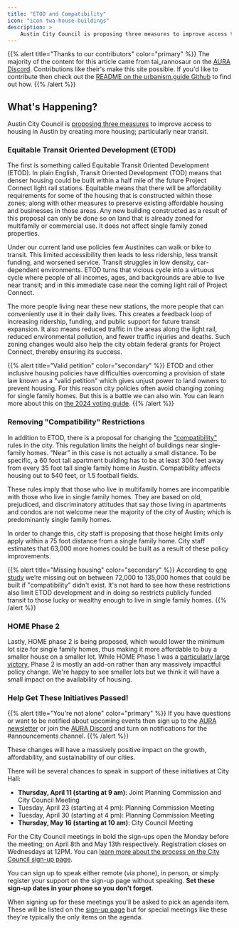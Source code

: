 ```yaml
---
title: "ETOD and Compatibility"
icon: "icon twa-house-buildings"
description: >
    Austin City Council is proposing three measures to improve access to housing in Austin by creating more housing; particularly near transit. Learn what they are and get involved to help get them passed!
---
```


{{% alert title="Thanks to our contributors" color="primary" %}}
The majority of the content for this article came from tai_rannosaur on the [AURA Discord](https://discord.gg/eQqxMV5KMq). Contributions like their's make this site possible. If you'd like to contribute then check out the [README on the urbanism.guide Github](https://github.com/zeezephyr/urbanism-guide) to find out how.
{{% /alert %}}

## What's Happening?

Austin City Council is [proposing three measures](https://speakupaustin.org/f5610) to improve access to housing in Austin by creating more housing; particularly near transit.

### Equitable Transit Oriented Development (ETOD)
The first is something called Equitable Transit Oriented Development (ETOD). In plain English, Transit Oriented Development (TOD) means that denser housing could be built within a half mile of the future Project Connect light rail stations. Equitable means that there will be affordability requirements for some of the housing that is constructed within those zones; along with other measures to preserve existing affordable housing and businesses in those areas. Any new building constructed as a result of this proposal can only be done so on land that is already zoned for multifamily or commercial use. It does not affect single family zoned properties.

Under our current land use policies few Austinites can walk or bike to transit. This limited accessibility then leads to less ridership, less transit funding, and worsened service. Transit struggles in low density, car-dependent environments. ETOD turns that vicious cycle into a virtuous cycle where people of all incomes, ages, and backgrounds are able to live near transit; and in this immediate case near the coming light rail of Project Connect.

The more people living near these new stations, the more people that can conveniently use it in their daily lives. This creates a feedback loop of increasing ridership, funding, and public support for future transit expansion. It also means reduced traffic in the areas along the light rail, reduced environmental pollution, and fewer traffic injuries and deaths. Such zoning changes would also help the city obtain federal grants for Project Connect, thereby ensuring its success.

{{% alert title="Valid petition" color="secondary" %}}
ETOD and other inclusive housing policies have difficulties overcoming a provision of state law known as a "valid petition" which gives unjust power to land owners to prevent housing. For this reason city policies often avoid changing zoning for single family homes. But this is a battle we can also win. You can learn more about this on [the 2024 voting guide](/austin/voting_guide/2024/#the-importance-of-voting).
{{% /alert %}}

### Removing "Compatibility" Restrictions

In addition to ETOD, there is a proposal for changing the ["compatibility"](/austin/housing/compatibility_restrictions) rules in the city. This regulation limits the height of buildings near single-family homes. “Near” in this case is not actually a small distance. To be specific, a 60 foot tall apartment building has to be at least 300 feet away from every 35 foot tall single family home in Austin. Compatibility affects housing out to 540 feet, or 1.5 football fields.

These rules imply that those who live in multifamily homes are incompatible with those who live in single family homes. They are based on old, prejudiced, and discriminatory attitudes that say those living in apartments and condos are not welcome near the majority of the city of Austin; which is predominantly single family homes.

In order to change this, city staff is proposing that those height limits only apply within a 75 foot distance from a single family home. City staff estimates that 63,000 more homes could be built as a result of these policy improvements.

{{% alert title="Missing housing" color="secondary" %}}
According to [one study](https://services.austintexas.gov/edims/pio/document.cfm?id=414871) we’re missing out on between 72,000 to 135,000 homes that could be built if "compatibility" didn't exist. It's not hard to see how these restrictions also limit ETOD development and in doing so restricts publicly funded transit to those lucky or wealthy enough to live in single family homes.
{{% /alert %}}

### HOME Phase 2

Lastly, HOME phase 2 is being proposed, which would lower the minimum lot size for single family homes, thus making it more affordable to buy a smaller house on a smaller lot. While HOME Phase 1 was a [particularly large victory](/austin/wins/2023/#home-options-for-middle-income-empowerment-december-7th), Phase 2 is mostly an add-on rather than any massively impactful policy change. We're happy to see smaller lots but we think it will have a small impact on the availability of housing.

### Help Get These Initiatives Passed!

{{% alert title="You're not alone" color="primary" %}}
If you have questions or want to be notified about upcoming events then sign up to the [AURA newsletter](https://aura-atx.org/subscribe/) or join the [AURA Discord](https://discord.gg/eQqxMV5KMq) and turn on notifications for the #announcements channel.
{{% /alert %}}

These changes will have a massively positive impact on the growth, affordability, and sustainability of our cities.

There will be several chances to speak in support of these initiatives at City Hall:

- **Thursday, April 11 (starting at 9 am)**: Joint Planning Commission and City Council Meeting
- Tuesday, April 23 (starting at 4 pm): Planning Commission Meeting
- Tuesday, April 30 (starting at 4 pm): Planning Commission Meeting
- **Thursday, May 16 (starting at 10 am)**: City Council Meeting

For the City Council meetings in bold the sign-ups open the Monday before the meeting; on April 8th and May 13th respectively. Registration closes on Wednesdays at 12PM. You can [learn more about the process on the City Council sign-up page](https://www.austintexas.gov/department/public-participation-council-meetings).

You can sign up to speak either remote (via phone), in person, or simply register your support on the sign-up page without speaking. **Set these sign-up dates in your phone so you don't forget**.

When signing up for these meetings you'll be asked to pick an agenda item. These will be listed on the [sign-up page](https://www.austintexas.gov/department/public-participation-council-meetings) but for special meetings like these they're typically the only items on the agenda.
